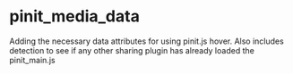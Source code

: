 # pinit_media_data
Adding the necessary data attributes for using pinit.js hover. Also includes detection to see if any other sharing plugin has already loaded the pinit_main.js

